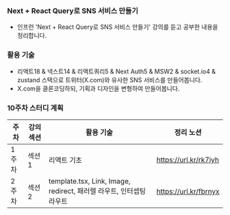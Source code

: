 ### Next + React Query로 SNS 서비스 만들기
- 인프런 'Next + React Query로 SNS 서비스 만들기' 강의를 듣고 공부한 내용을 정리합니다.

### 활용 기술
- 리액트18 & 넥스트14 & 리액트쿼리5 & Next Auth5 & MSW2 & socket.io4 & zustand 스택으로 트위터(X.com)와 유사한 SNS 서비스를 만들어봅니다.
- X.com을 클론코딩하되, 기획과 디자인을 변형하여 만들어봅니다.

### 10주차 스터디 계획
|주차|강의 섹션| 활용 기술 |정리 노션|
|---|---|------|---|
|1주차|섹션1|리액트 기초|https://url.kr/rk7iyh|
|2주차|섹션2|template.tsx, Link, Image, redirect, 패러렐 라우트, 인터셉팅 라우트|https://url.kr/fbrnyx|